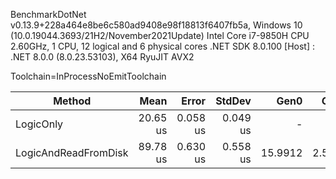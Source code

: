 BenchmarkDotNet v0.13.9+228a464e8be6c580ad9408e98f18813f6407fb5a, Windows 10 (10.0.19044.3693/21H2/November2021Update)
Intel Core i7-9850H CPU 2.60GHz, 1 CPU, 12 logical and 6 physical cores
.NET SDK 8.0.100
[Host] : .NET 8.0.0 (8.0.23.53103), X64 RyuJIT AVX2

Toolchain=InProcessNoEmitToolchain

| Method               | Mean     | Error    | StdDev   | Gen0    | Gen1   | Allocated |
|--------------------- |---------:|---------:|---------:|--------:|-------:|----------:|
| LogicOnly            | 20.65 us | 0.058 us | 0.049 us |       - |      - |         - |
| LogicAndReadFromDisk | 89.78 us | 0.630 us | 0.558 us | 15.9912 | 2.5635 |  101123 B |